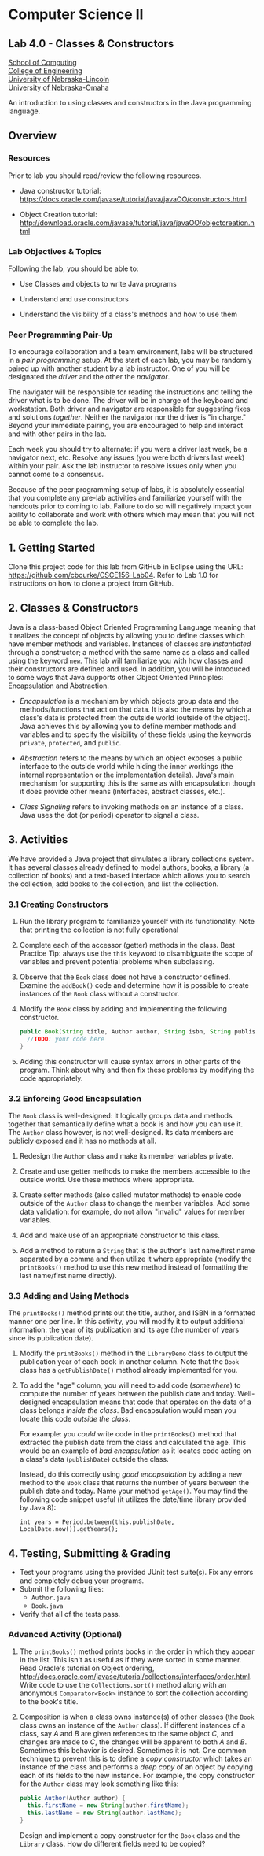 # Computer Science II
## Lab 4.0 - Classes & Constructors
[School of Computing](https://computing.unl.edu)  
[College of Engineering](https://engineering.unl.edu/)  
[University of Nebraska-Lincoln](https://unl.edu)  
[University of Nebraska-Omaha](https://unomaha.edu)  

An introduction to using classes and constructors in the Java programming language.

## Overview

### Resources

Prior to lab you should read/review the following resources.

-   Java constructor tutorial:  
    https://docs.oracle.com/javase/tutorial/java/javaOO/constructors.html

-   Object Creation tutorial:  
    http://download.oracle.com/javase/tutorial/java/javaOO/objectcreation.html

### Lab Objectives & Topics

Following the lab, you should be able to:

-   Use Classes and objects to write Java programs

-   Understand and use constructors

-   Understand the visibility of a class's methods and how to use them


### Peer Programming Pair-Up

To encourage collaboration and a team environment, labs will be
structured in a *pair programming* setup.  At the start of
each lab, you may be randomly paired up with another student by
a lab instructor.  One of you will be designated the *driver* 
and the other the *navigator*.  

The navigator will be responsible for reading the instructions 
and telling the driver what is to be done.  The driver will be 
in charge of the keyboard and workstation.  Both driver and 
navigator are responsible for suggesting fixes and solutions 
*together*.  Neither the navigator nor the driver is "in charge."  
Beyond your immediate pairing, you are encouraged to help and 
interact and with other pairs in the lab.

Each week you should try to alternate: if you were a driver 
last week, be a navigator next, etc.  Resolve any issues (you 
were both drivers last week) within your pair.  Ask the lab 
instructor to resolve issues only when you cannot come to a 
consensus.  

Because of the peer programming setup of labs, it is absolutely 
essential that you complete any pre-lab activities and familiarize
yourself with the handouts prior to coming to lab.  Failure to do
so will negatively impact your ability to collaborate and work with 
others which may mean that you will not be able to complete the
lab.  

## 1. Getting Started

Clone this project code for this lab from GitHub in Eclipse using the
URL: https://github.com/cbourke/CSCE156-Lab04. Refer to Lab 1.0 for
instructions on how to clone a project from GitHub.

## 2. Classes & Constructors 

Java is a class-based Object Oriented Programming Language meaning that
it realizes the concept of objects by allowing you to define classes
which have member methods and variables. Instances of classes are
*instantiated* through a constructor; a method with the same name as a
class and called using the keyword `new`. This lab will familiarize you with
how classes and their constructors are defined and used. In addition,
you will be introduced to some ways that Java supports other Object
Oriented Principles: Encapsulation and Abstraction.

-   *Encapsulation* is a mechanism by which objects group data and the
    methods/functions that act on that data. It is also the means by
    which a class's data is protected from the outside world (outside of
    the object). Java achieves this by allowing you to define member
    methods and variables and to specify the visibility of these fields
    using the keywords `private`, `protected`, and `public`.

-   *Abstraction* refers to the means by which an object exposes a
    public interface to the outside world while hiding the inner
    workings (the internal representation or the implementation
    details). Java's main mechanism for supporting this is the same as
    with encapsulation though it does provide other means (interfaces,
    abstract classes, etc.).

-   *Class Signaling* refers to invoking methods on an instance of a
    class. Java uses the dot (or period) operator to signal a class.

## 3. Activities 

We have provided a Java project that simulates a library collections
system. It has several classes already defined to model authors, books,
a library (a collection of books) and a text-based interface which
allows you to search the collection, add books to the collection, and
list the collection.

### 3.1 Creating Constructors

1.  Run the library program to familiarize yourself with its
    functionality. Note that printing the collection is not fully
    operational

2.  Complete each of the accessor (getter) methods in the class. Best
    Practice Tip: always use the `this` keyword to disambiguate the scope of
    variables and prevent potential problems when subclassing.

3.  Observe that the `Book` class does not have a constructor defined. Examine
    the `addBook()` code and determine how it is possible to create instances 
    of the `Book` class without a constructor.

4.  Modify the `Book` class by adding and implementing the following
    constructor.  

    ```java
    public Book(String title, Author author, String isbn, String publishDate) {
      //TODO: your code here
    }
    ```

5.  Adding this constructor will cause syntax errors in other parts of
    the program. Think about why and then fix these problems by
    modifying the code appropriately.

### 3.2 Enforcing Good Encapsulation

The `Book` class is well-designed: it logically groups data and methods
together that semantically define what a book is and how you can use it.
The `Author` class however, is not well-designed.  Its data members are publicly
exposed and it has no methods at all.

1.  Redesign the `Author` class and make its member variables private.

2.  Create and use getter methods to make the members accessible to the
    outside world. Use these methods where appropriate.

3.  Create setter methods (also called mutator methods) to enable code
    outside of the `Author` class to change the member variables. Add some data
    validation: for example, do not allow "invalid" values for member
    variables.

4.  Add and make use of an appropriate constructor to this class.

5.  Add a method to return a `String` that is the author's last name/first name
    separated by a comma and then utilize it where appropriate (modify
    the `printBooks()` method to use this new method instead of formatting the last
    name/first name directly).

### 3.3 Adding and Using Methods 

The `printBooks()` method prints out the title, author, and ISBN in a formatted manner
one per line. In this activity, you will modify it to output additional
information: the year of its publication and its age (the number of
years since its publication date).

1.  Modify the `printBooks()` method in the `LibraryDemo` class to output 
    the publication year of each book in another column. Note that the `Book`
    class has a `getPublishDate()` method already implemented for you.

2.  To add the "age" column, you will need to add code (*somewhere*) to compute
    the number of years between the publish date and today.  Well-designed
    encapsulation means that code that operates on the data of a class belongs
    *inside the class*.  Bad encapsulation would mean you locate this code
    *outside the class*.  
    
    For example: you *could* write code in the `printBooks()` method that 
    extracted the publish date from the class and calculated the age.  This
    would be an example of *bad encapsulation* as it locates code acting on 
    a class's data (`publishDate`) outside the class.  
    
    Instead, do this correctly using *good encapsulation* by adding a new
    method to the `Book` class that returns the number of years between the 
    publish date and today. Name your method `getAge()`.  You may find the following code 
    snippet useful (it utilizes the date/time library provided by Java 8):  
    
    `int years = Period.between(this.publishDate, LocalDate.now()).getYears();`

## 4. Testing, Submitting & Grading

* Test your programs using the provided JUnit test suite(s).  Fix any
errors and completely debug your programs.
* Submit the following files:
  * `Author.java`
  * `Book.java`
* Verify that all of the tests pass.

### Advanced Activity (Optional) 

1.  The `printBooks()` method prints books in the order in which they appear in the
    list. This isn't as useful as if they were sorted in some manner.
    Read Oracle's tutorial on Object ordering,
    <http://docs.oracle.com/javase/tutorial/collections/interfaces/order.html>.
    Write code to use the `Collections.sort()` method along with an anonymous 
    `Comparator<Book>` instance to sort the collection according to the book's title.

2.  Composition is when a class owns instance(s) of other classes (the
    `Book` class owns an instance of the `Author` class). If different 
    instances of a class, say *A* and *B* are given references to the 
    same object $C$, and changes are made to $C$, the changes will be 
    apparent to both *A* and *B*. Sometimes this behavior is desired. 
    Sometimes it is not.  One common technique to prevent this is to define 
    a *copy constructor* which takes an instance of the class and performs a
    *deep copy* of an object by copying each of its fields to the new
    instance. For example, the copy constructor for the `Author` class may look
    something like this:  

    ```java
    public Author(Author author) {
      this.firstName = new String(author.firstName);
      this.lastName = new String(author.lastName);
    }
    ```

    Design and implement a copy constructor for the `Book` class and the 
    `Library` class. How do different fields need to be copied?


